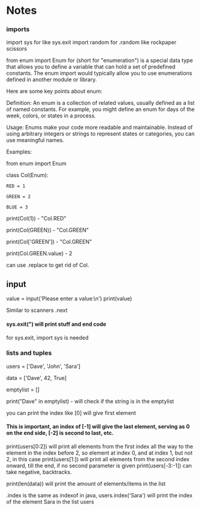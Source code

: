 # Notes

### imports
import sys for like sys.exit
import random for .random like rockpaper scissors


from enum import Enum for 
(short for "enumeration") is a special data type that allows you to define a variable that can hold a set of predefined constants. The enum import would typically allow you to use enumerations defined in another module or library.

Here are some key points about enum:

Definition: An enum is a collection of related values, usually defined as a list of named constants. For example, you might define an enum for days of the week, colors, or states in a process.

Usage: Enums make your code more readable and maintainable. Instead of using arbitrary integers or strings to represent states or categories, you can use meaningful names.

Examples: 

from enum import Enum

class Col(Enum):


    RED = 1
    
    GREEN = 2
    
    BLUE = 3
    
print(Col(1)) - "Col.RED"

print(Col(GREEN))  - "Col.GREEN"

print(Col['GREEN'])  - "Col.GREEN"

print(Col.GREEN.value) - 2

can use .replace to get rid of Col.
## input
value = input('Please enter a value:\n')
print(value)

Similar to scanners .next

#### sys.exit(") will print stuff and end code
for sys.exit, import sys is needed

### lists and tuples
users = ['Dave', 'John', 'Sara']

data = ['Dave', 42, True]

emptylist = []

print("Dave" in emptylist) - will check if the string is in the emptylist

you can print the index like [0] will give first element
#### This is important, an index of [-1] will give the last element, serving as 0 on the end side, [-2] is second to last, etc.
print(users[0:2]) will print all elements from the first index all the way to the element in the index before 2, so element at index 0, and at index 1, but not 2, in this case
print(users[1:]) will print all elements from the second index onward, till the end, if no second parameter is given
print(users[-3:-1]) can take negative, backtracks.

print(len(data)) will print the amount of elements/items in the list

.index is the same as indexof in java, users.index('Sara') will print the index of the element Sara in the list users


